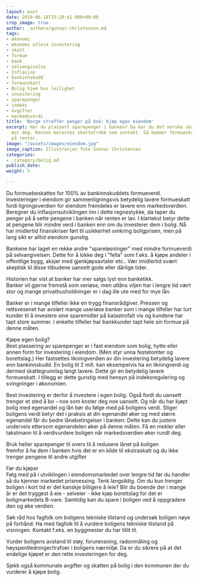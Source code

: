 ```yaml
---
layout: post
date: 2019-06-18T15:29:41.000+00:00
crop_image: true
author: _authors/gunnar-christensen.md
tags:
- økonomi
- økonomi utleie investering
- skatt
- formue
- bank
- selvangivelse
- Inflasjon
- bankinnskudd
- formueskatt
- Bolig hjem hus leilighet
- investering
- sparepenger
- indeks
- avgifter
- markedsverdi
title: 'Norge straffer penger på bok: Kjøp egen eiendom'
excerpt: Har du plassert sparepenger i banken? Da har du det norske skattesystemet
  mot deg. Renten belastes skattetrekk som inntekt. Så kommer formueskatten og skatt
  på renter.
image: "/assets/images/eiendom.jpg"
image_caption: Illustrasjon foto Gunnar Christensen
categories:
- _category/bolig.md
publish_date: 
weight: 5

---
```

Du formuebeskattes for 100% av bankinnskuddets formueverdi. Investeringer i eiendom gir sammenligningsvis betydelig lavere formueskatt fordi ligningsverdien for eiendom fremdeles er lavere enn markedsverdien. Beregner du inflasjonsutviklingen inn i dette regnestykke, da taper du penger på å sette pengene i banken når renten er lav. I klartekst betyr dette at pengene blir mindre verd i banken enn om du investerer dem i bolig. Nå har imidlertid finanskriser ført til usikkerhet omkring boligprisen, men på lang sikt er alltid eiendom gunstig.

Bankene har laget en rekke andre "spareløsninger" med mindre formueverdi på selvangivelsen. Dette for å lokke deg i "fella" som f.eks. å kjøpe andeler i offentlige bygg, aksjer med gjenkjøpsavtaler etc.. Vær imidlertid svært skeptisk til disse tilbudene uansett gode eller dårlige tider.

Historien har vist at banker har mer salgs lyst enn banketikk.  
Banker vil gjerne fremstå som seriøse, men utlåns viljen har i lengre tid vært stor og mange privathusholdninger er i dag ille ute med for mye lån.

Banker er i mange tilfeller ikke en trygg finansrådgiver. Pressen og rettsvesenet har avslørt mange useriøse banker som i mange tilfeller har lurt kunder til å investere sine sparemidler på katastrofalt vis og kundene har tapt store summer. I enkelte tilfeller har bankkunder tapt hele sin formue på denne måten.

Kjøpe egen bolig?  
Best plassering av sparepenger er i fast eiendom som bolig, hytte eller annen form for investering i eiendom. (Men styr unna festetomter og borettslag.) Her fastsettes likningverdien av din investering betydelig lavere enn bankinnskudd. En bolig til 2 mill. kan eksempelvis ha en likningverdi og dermed skattegrunnlag langt lavere. Dette gir en betydelig lavere formueskatt. I tillegg er dette gunstig med hensyn på indeksregulering og svingninger i økonomien.

Best investering er derfor å investere i egen bolig. Også fordi du uansett trenger et sted å bo - noe som koster deg noe uansett. Og når du har kjøpt bolig med egenandel og lån bør du følge med på boligens verdi. Stiger boligens verdi betyr det i praksis at din egenandel øker og med større egenandel får du bedre lånebetingelser i banken: Dette kan du justere underveis ettersom egenandelen øker på denne måten. Få en mekler eller takstmann til å verdivurdere boligen når markedsverdien øker rundt deg.

Bruk heller sparepenger til overs til å redusere lånet på boligen  
fremfor å ha dem i banken hvis det er en kilde til ekstraskatt og du ikke trenger pengene til andre utgifter

Før du kjøper  
Følg med på i utviklingen i eiendomsmarkedet over lengre tid før du handler så du kjenner markedet prismessing. Tenk langsiktig. Om du kun trenger boligen i kort tid er det kanskje billigere å leie? Blir du boende der i mange år er det tryggest å eie - selveier - ikke kjøp borettslag for det er boligmarkedets B-vare. Samtidig kan du spare i boligen ved å oppgradere den og øke verdien.

Søk råd hos fagfolk om boligens tekniske tilstand og undersøk boligen nøye på forhånd: Ha med fagfolk til å vurdere boligens tekniske tilstand på visningen. Kontakt f.eks. en byggmester du har tillit til. 

Vurder boligens avstand til støy, forurensning, radonmåling og høyspentledninger/trafoer i boligens nærmiljø. Da er du sikrere på at det endelige kjøpet er den rette investeringen for deg.

Sjekk også kommunale avgifter og skatten på bolig i den kommunen der du vurderer å kjøpe bolig.
